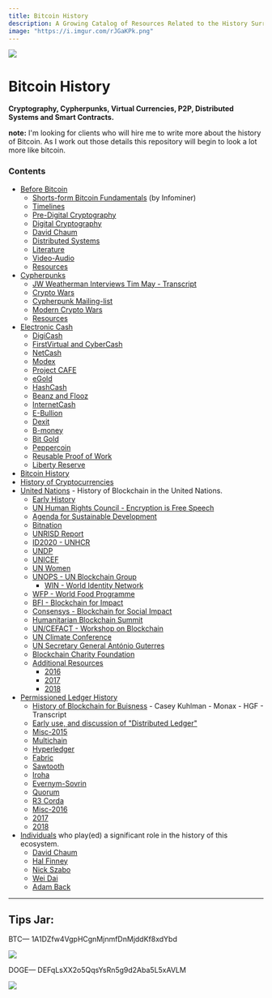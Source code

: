 ```yaml
---
title: Bitcoin History
description: A Growing Catalog of Resources Related to the History Surrounding Bitcoin.
image: "https://i.imgur.com/rJGaKPk.png"
---
```


![](http://i.imgur.com/DCLD6XA.png)
# Bitcoin History
**Cryptography, Cypherpunks, Virtual Currencies, P2P, Distributed Systems and Smart Contracts.**

**note:** I'm looking for clients who will hire me to write more about the history of Bitcoin. As I work out those details this repository will begin to look a lot more like bitcoin.

### Contents

* <a href="{{ site.rooturl }}/before-bitcoin">Before Bitcoin</a>
  * <a href="{{ site.rooturl }}/before-bitcoin#short-form-bitcoin-fundamentals-">Shorts-form Bitcoin Fundamentals</a> (by Infominer)
  * <a href="{{ site.rooturl }}/before-bitcoin#timelines-">Timelines</a>
  * <a href="{{ site.rooturl }}/before-bitcoin#pre-digital-cryptography-">Pre-Digital Cryptography</a>
  * <a href="{{ site.rooturl }}/before-bitcoin#digital-cryptography-">Digital Cryptography</a>
  * <a href="{{ site.rooturl }}/before-bitcoin#david-chaum-">David Chaum</a>
  * <a href="{{ site.rooturl }}/before-bitcoin#distributed-systems-">Distributed Systems</a>
  * <a href="{{ site.rooturl }}/before-bitcoin#literature-">Literature</a>
  * <a href="{{ site.rooturl }}/before-bitcoin#video-Audio-">Video-Audio</a>
  * <a href="{{ site.rooturl }}/before-bitcoin#resources-">Resources</a>
* <a href="{{ site.rooturl }}/before-bitcoin/cypherpunks.html">Cypherpunks</a>
  * <a href="{{ site.rooturl }}/before-bitcoin/JW-Weatherman-Interview-Tim-May.html">JW Weatherman Interviews Tim May - Transcript</a>
  * <a href="{{ site.rooturl }}/before-bitcoin/cypherpunks.html#crypto-wars-">Crypto Wars</a>
  * <a href="{{ site.rooturl }}/before-bitcoin/cypherpunks.html#cypherpunk-mailinglist-">Cypherpunk Mailing-list</a>
  * <a href="{{ site.rooturl }}/before-bitcoin/cypherpunks.html#modern-crypto-wars-">Modern Crypto Wars</a>
  * <a href="{{ site.rooturl }}/before-bitcoin/cypherpunks.html#resources-">Resources</a>
* <a href="{{ site.rooturl }}/before-bitcoin/electronic-cash.html">Electronic Cash</a>
  * <a href="{{ site.rooturl }}/before-bitcoin/electronic-cash.html#digicash-">DigiCash</a>
  * <a href="{{ site.rooturl }}/before-bitcoin/electronic-cash.html#firstvirtual-and-cybercash-">FirstVirtual and CyberCash</a>
  * <a href="{{ site.rooturl }}/before-bitcoin/electronic-cash.html#netcash-">NetCash</a>
  * <a href="{{ site.rooturl }}/before-bitcoin/electronic-cash.html#modex-">Modex</a>
  * <a href="{{ site.rooturl }}/before-bitcoin/electronic-cash.html#project-caf%C3%A9-">Project CAFE</a>
  * <a href="{{ site.rooturl }}/before-bitcoin/electronic-cash.html#egold-">eGold</a>
  * <a href="{{ site.rooturl }}/before-bitcoin/electronic-cash.html#hashcash-">HashCash</a>
  * <a href="{{ site.rooturl }}/before-bitcoin/electronic-cash.html#beenz-and-flooz-">Beanz and Flooz</a>
  * <a href="{{ site.rooturl }}/before-bitcoin/electronic-cash.html#internetcash-">InternetCash</a>
  * <a href="{{ site.rooturl }}/before-bitcoin/electronic-cash.html#e-bullion-">E-Bullion</a>
  * <a href="{{ site.rooturl }}/before-bitcoin/electronic-cash.html#dexit-">Dexit</a>
  * <a href="{{ site.rooturl }}/before-bitcoin/electronic-cash.html#b-money-">B-money</a>
  * <a href="{{ site.rooturl }}/before-bitcoin/electronic-cash.html#bit-gold-">Bit Gold</a>
  * <a href="{{ site.rooturl }}/before-bitcoin/electronic-cash.html#peppercoin-">Peppercoin</a>
  * <a href="{{ site.rooturl }}/before-bitcoin/electronic-cash.html#reusable-proof-of-work-">Reusable Proof of Work</a>
  * <a href="{{ site.rooturl }}/before-bitcoin/electronic-cash.html#liberty-reserve-">Liberty Reserve</a>
* <a href="{{ site.rooturl }}/bitcoin-history.html">Bitcoin History</a> 
* <a href="{{ site.rooturl }}/cryptocurrencies.html">History of Cryptocurrencies</a>
* <a href="{{ site.rooturl }}/UnitedNations.html">United Nations</a> - History of Blockchain in the United Nations.
  * <a href="{{ site.rooturl }}/UnitedNations.html#early-history-">Early History</a>
  * <a href="{{ site.rooturl }}/UnitedNations.html#un-human-rights-council---encryption-is-free-speech-">UN Human Rights Council - Encryption is Free Speech</a>
  * <a href="{{ site.rooturl }}/UnitedNations.html#agenda-for-sustainable-development-">Agenda for Sustainable Development</a>
  * <a href="{{ site.rooturl }}/UnitedNations.html#bitnation-">Bitnation</a>
  * <a href="{{ site.rooturl }}/UnitedNations.html#unrisd-report-">UNRISD Report</a>
  * <a href="{{ site.rooturl }}/UnitedNations.html#id2020---unhcr-">ID2020 - UNHCR</a>
  * <a href="{{ site.rooturl }}/UnitedNations.html#undp-">UNDP</a>
  * <a href="{{ site.rooturl }}/UnitedNations.html#unicef-">UNICEF</a>
  * <a href="{{ site.rooturl }}/UnitedNations.html#un-women-">UN Women</a>
  * <a href="{{ site.rooturl }}/UnitedNations.html#unops---un-blockchain-group-">UNOPS - UN Blockchain Group</a>
    * <a href="{{ site.rooturl }}/UnitedNations.html#win---world-identity-network-">WIN - World Identity Network</a>  
  * <a href="{{ site.rooturl }}/UnitedNations.html#wfp---world-food-programme-">WFP - World Food Programme</a>
  * <a href="{{ site.rooturl }}/UnitedNations.html#bfi---blockchain-for-impact">BFI - Blockchain for Impact</a>
  * <a href="{{ site.rooturl }}/UnitedNations.html#consensys---blockchain-for-social-impact">Consensys - Blockchain for Social Impact</a>
  * <a href="{{ site.rooturl }}/UnitedNations.html#humanitarian-blockchain-summit-">Humanitarian Blockchain Summit</a>
  * <a href="{{ site.rooturl }}/UnitedNations.html#un-cefact---workshop-on-blockchain-">UN/CEFACT - Workshop on Blockchain</a>
  * <a href="{{ site.rooturl }}/UnitedNations.html#un-climate-conference-">UN Climate Conference</a>
  * <a href="{{ site.rooturl }}/UnitedNations.html#un-secretary-general-antónio-guterres-">UN Secretary General António Guterres</a>
  * <a href="{{ site.rooturl }}/UnitedNations.html#blockchain-charity-foundation-">Blockchain Charity Foundation</a>
  * <a href="{{ site.rooturl }}/UnitedNations.html#additional-resources-">Additional Resources</a>
    * <a href="{{ site.rooturl }}/UnitedNations.html#2016-">2016</a>
    * <a href="{{ site.rooturl }}/UnitedNations.html#2017-">2017</a>
    * <a href="{{ site.rooturl }}/UnitedNations.html#2018-">2018</a>
* <a href="{{ site.rooturl }}/DLT/permissioned.html">Permissioned Ledger History</a>
  * <a href="{{ site.rooturl }}/DLT/History-of-Blockchains-for-Business-Casey-Kuhlman-Monax-HGF.html">History of Blockchain for Buisness</a> - Casey Kuhlman - Monax - HGF - Transcript
  * <a href="{{ site.rooturl }}/DLT/permissioned.html#early-use-and-discussion-of-distributed-ledger-">Early use, and discussion of "Distributed Ledger"</a>
  * <a href="{{ site.rooturl }}/DLT/permissioned.html#misc-2015-">Misc-2015</a>
  * <a href="{{ site.rooturl }}/DLT/permissioned.html#multichain-">Multichain</a>
  * <a href="{{ site.rooturl }}/DLT/permissioned.html#hyperledger-">Hyperledger</a>
  * <a href="{{ site.rooturl }}/DLT/permissioned.html#fabric-">Fabric</a>
  * <a href="{{ site.rooturl }}/DLT/permissioned.html#sawtooth-">Sawtooth</a>
  * <a href="{{ site.rooturl }}/DLT/permissioned.html#iroha-">Iroha</a>
  * <a href="{{ site.rooturl }}/DLT/permissioned.html#evernym-sovrin-">Evernym-Sovrin</a>
  * <a href="{{ site.rooturl }}/DLT/permissioned.html#quorum-">Quorum</a>
  * <a href="{{ site.rooturl }}/DLT/permissioned.html#r3---corda-">R3 Corda</a>
  * <a href="{{ site.rooturl }}/DLT/permissioned.html#misc-2016-">Misc-2016</a>
  * <a href="{{ site.rooturl }}/DLT/permissioned.html#2017-">2017</a>
  * <a href="{{ site.rooturl }}/DLT/permissioned.html#2018-">2018</a>
* <a href="{{ site.rooturl }}/people">Individuals</a> who play(ed) a significant role in the history of this ecosystem.
  * <a href="{{ site.rooturl }}/people/david-chaum.html">David Chaum</a>
  * <a href="{{ site.rooturl }}/people/hal-finney.html">Hal Finney</a>
  * <a href="{{ site.rooturl }}/people/nick-szabo.html">Nick Szabo</a>
  * <a href="{{ site.rooturl }}/people/wei-dai.html">Wei Dai</a>
  * <a href="{{ site.rooturl }}/people/adam-back.html">Adam Back</a>

---

## Tips Jar:

BTC— 1A1DZfw4VgpHCgnMjnmfDnMjddKf8xdYbd

![](https://imgur.com/yXLLm9Bl.png) 

DOGE— DEFqLsXX2o5QqsYsRn5g9d2Aba5L5xAVLM

![](https://i.imgur.com/0zBLoUP.png) 

